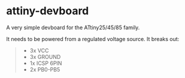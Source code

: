 # attiny-devboard
A very simple devboard for the ATtiny25/45/85 family.

It needs to be powered from a regulated voltage source.
It breaks out:
> - 3x VCC
> - 3x GROUND
> - 1x ICSP 6PIN
> - 2x PB0-PB5
